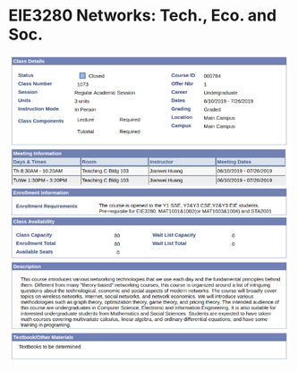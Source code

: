 # EIE3280 Networks: Tech., Eco. and Soc.

![](<https://raw.githubusercontent.com/Vito-Swift/CourseMaterials/master/2018-2019_Summer/EIE3280-Network_Pricing/assets/eie3280-desc.png>)
